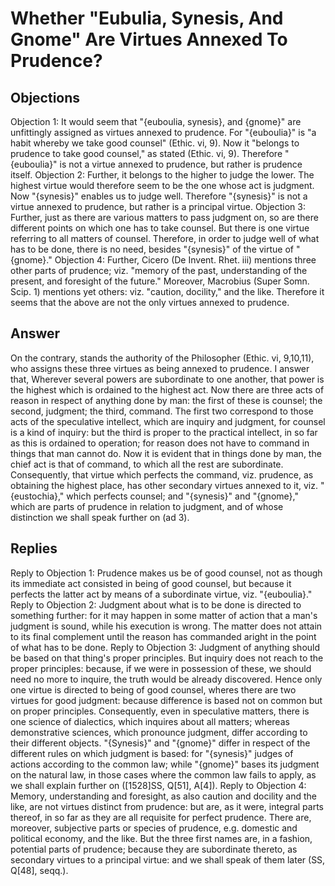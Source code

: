 # Whether "Eubulia, Synesis, And Gnome" Are Virtues Annexed To Prudence?
## Objections
Objection 1: It would seem that "{euboulia, synesis}, and {gnome}" are unfittingly assigned as virtues annexed to prudence. For "{euboulia}" is "a habit whereby we take good counsel" (Ethic. vi, 9). Now it "belongs to prudence to take good counsel," as stated (Ethic. vi, 9). Therefore "{euboulia}" is not a virtue annexed to prudence, but rather is prudence itself.
Objection 2: Further, it belongs to the higher to judge the lower. The highest virtue would therefore seem to be the one whose act is judgment. Now "{synesis}" enables us to judge well. Therefore "{synesis}" is not a virtue annexed to prudence, but rather is a principal virtue.
Objection 3: Further, just as there are various matters to pass judgment on, so are there different points on which one has to take counsel. But there is one virtue referring to all matters of counsel. Therefore, in order to judge well of what has to be done, there is no need, besides "{synesis}" of the virtue of "{gnome}."
Objection 4: Further, Cicero (De Invent. Rhet. iii) mentions three other parts of prudence; viz. "memory of the past, understanding of the present, and foresight of the future." Moreover, Macrobius (Super Somn. Scip. 1) mentions yet others: viz. "caution, docility," and the like. Therefore it seems that the above are not the only virtues annexed to prudence.
## Answer
On the contrary, stands the authority of the Philosopher (Ethic. vi, 9,10,11), who assigns these three virtues as being annexed to prudence.
I answer that, Wherever several powers are subordinate to one another, that power is the highest which is ordained to the highest act. Now there are three acts of reason in respect of anything done by man: the first of these is counsel; the second, judgment; the third, command. The first two correspond to those acts of the speculative intellect, which are inquiry and judgment, for counsel is a kind of inquiry: but the third is proper to the practical intellect, in so far as this is ordained to operation; for reason does not have to command in things that man cannot do. Now it is evident that in things done by man, the chief act is that of command, to which all the rest are subordinate. Consequently, that virtue which perfects the command, viz. prudence, as obtaining the highest place, has other secondary virtues annexed to it, viz. "{eustochia}," which perfects counsel; and "{synesis}" and "{gnome}," which are parts of prudence in relation to judgment, and of whose distinction we shall speak further on (ad 3).
## Replies
Reply to Objection 1: Prudence makes us be of good counsel, not as though its immediate act consisted in being of good counsel, but because it perfects the latter act by means of a subordinate virtue, viz. "{euboulia}."
Reply to Objection 2: Judgment about what is to be done is directed to something further: for it may happen in some matter of action that a man's judgment is sound, while his execution is wrong. The matter does not attain to its final complement until the reason has commanded aright in the point of what has to be done.
Reply to Objection 3: Judgment of anything should be based on that thing's proper principles. But inquiry does not reach to the proper principles: because, if we were in possession of these, we should need no more to inquire, the truth would be already discovered. Hence only one virtue is directed to being of good counsel, wheres there are two virtues for good judgment: because difference is based not on common but on proper principles. Consequently, even in speculative matters, there is one science of dialectics, which inquires about all matters; whereas demonstrative sciences, which pronounce judgment, differ according to their different objects. "{Synesis}" and "{gnome}" differ in respect of the different rules on which judgment is based: for "{synesis}" judges of actions according to the common law; while "{gnome}" bases its judgment on the natural law, in those cases where the common law fails to apply, as we shall explain further on ([1528]SS, Q[51], A[4]).
Reply to Objection 4: Memory, understanding and foresight, as also caution and docility and the like, are not virtues distinct from prudence: but are, as it were, integral parts thereof, in so far as they are all requisite for perfect prudence. There are, moreover, subjective parts or species of prudence, e.g. domestic and political economy, and the like. But the three first names are, in a fashion, potential parts of prudence; because they are subordinate thereto, as secondary virtues to a principal virtue: and we shall speak of them later (SS, Q[48], seqq.).